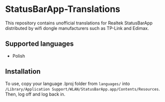 # StatusBarApp-Translations
This repository contains unofficial translations for Realtek StatusBarApp distributed by wifi dongle manufacturers such as TP-Link and Edimax.

## Supported languages

* Polish

## Installation

To use, copy your language .lproj folder from `languages/` into `/Library/Application Support/WLAN/StatusBarApp.app/Contents/Resources`.
Then, log off and log back in.